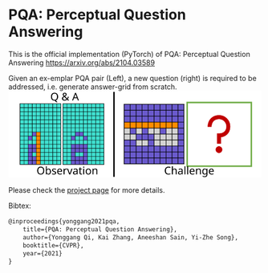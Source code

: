 # PQA: Perceptual Question Answering
This is the official implementation (PyTorch) of PQA: Perceptual Question Answering https://arxiv.org/abs/2104.03589

Given an ex-emplar PQA pair (Left), a new question (right) is required to be addressed, i.e. generate answer-grid from scratch.
![avatar](./docs/front-v2.svg)

Please check the <a href="https://qugank.github.io/pqa.github.io/" target="_blank">project page</a> for more details.

Bibtex: 

    @inproceedings{yonggang2021pqa,
        title={PQA: Perceptual Question Answering},
        author={Yonggang Qi, Kai Zhang, Aneeshan Sain, Yi-Zhe Song},
        booktitle={CVPR},
        year={2021}
    }